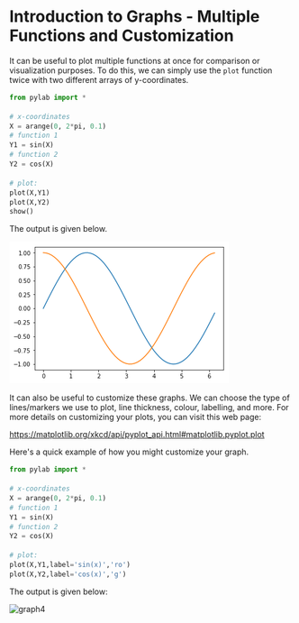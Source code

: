 # Introduction to Graphs - Multiple Functions and Customization

It can be useful to plot multiple functions at once for comparison or visualization purposes. To do this, we can simply use the `plot` function twice with two different arrays of y-coordinates.

```python
from pylab import *

# x-coordinates
X = arange(0, 2*pi, 0.1)
# function 1
Y1 = sin(X)
# function 2
Y2 = cos(X)

# plot:
plot(X,Y1)
plot(X,Y2)
show()

```

The output is given below.

![graph3](graph3.png)

It can also be useful to customize these graphs. We can choose the type of lines/markers we use to plot, line thickness, colour, labelling, and more. For more details on customizing your plots, you can visit this web page:

https://matplotlib.org/xkcd/api/pyplot_api.html#matplotlib.pyplot.plot

Here's a quick example of how you might customize your graph.
```python
from pylab import *

# x-coordinates
X = arange(0, 2*pi, 0.1)
# function 1
Y1 = sin(X)
# function 2
Y2 = cos(X)

# plot:
plot(X,Y1,label='sin(x)','ro')
plot(X,Y2,label='cos(x)','g')
```

The output is given below:

![graph4](graph4.png)
